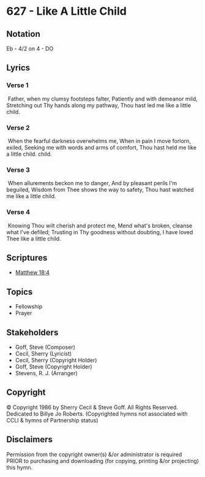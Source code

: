 # 627 - Like A Little Child

## Notation

Eb - 4/2 on 4 - DO

## Lyrics

### Verse 1

 Father, when my clumsy footsteps falter, Patiently and with demeanor mild, Stretching out Thy hands along my pathway, Thou hast led me like a little child. 

### Verse 2

 When the fearful darkness overwhelms me, When in pain I move forlorn, exiled, Seeking me with words and arms of comfort, Thou hast held me like a little child. child.

### Verse 3

 When allurements beckon me to danger, And by pleasant perils I'm beguiled, Wisdom from Thee shows the way to safety, Thou hast watched me like a little child.

### Verse 4

 Knowing Thou wilt cherish and protect me, Mend what's broken, cleanse what I've defiled; Trusting in Thy goodness without doubting, I have loved Thee like a little child.


## Scriptures

- [Matthew 18:4](https://www.biblegateway.com/passage/?search=Matthew%2018%3A4)

## Topics

- Fellowship
- Prayer

## Stakeholders

- Goff, Steve (Composer)
- Cecil, Sherry (Lyricist)
- Cecil, Sherry (Copyright Holder)
- Goff, Steve (Copyright Holder)
- Stevens, R. J. (Arranger)

## Copyright

© Copyright 1986 by Sherry Cecil & Steve Goff. All Rights Reserved. Dedicated to Billye Jo Roberts.
(Copyrighted hymns not associated with CCLI & hymns of Partnership status)

## Disclaimers

Permission from the copyright owner(s) &/or administrator is required PRIOR to purchasing and downloading (for copying, printing &/or projecting) this hymn.

